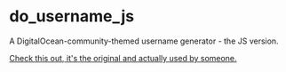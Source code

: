 # do_username_js

A DigitalOcean-community-themed username generator - the JS version.

[Check this out, it's the original and actually used by someone.](https://github.com/MattIPv4/do_username/)
